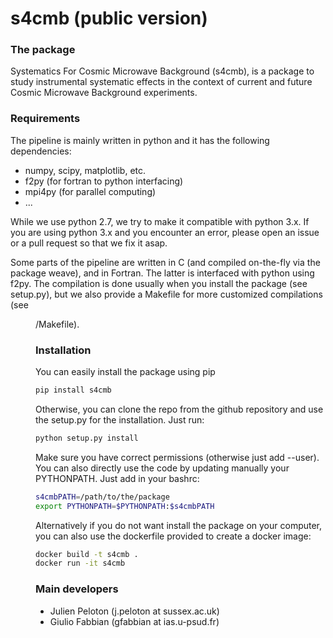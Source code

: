 s4cmb (public version)
==

### The package
Systematics For Cosmic Microwave Background (s4cmb), is a package to
study instrumental systematic effects in the context of current and future
Cosmic Microwave Background experiments.

### Requirements
The pipeline is mainly written in python and it has the following dependencies:
* numpy, scipy, matplotlib, etc.
* f2py (for fortran to python interfacing)
* mpi4py (for parallel computing)
* ...

While we use python 2.7, we try to make it compatible with python 3.x.
If you are using python 3.x and you encounter an error, please open an issue or a
pull request so that we fix it asap.

Some parts of the pipeline are written in C (and compiled on-the-fly via the
package weave), and in Fortran. The latter is interfaced with python using f2py.
The compilation is done usually when you install the package (see setup.py), but
we also provide a Makefile for more customized compilations (see <dir>/Makefile).

### Installation
You can easily install the package using pip
```bash
pip install s4cmb
```

Otherwise, you can clone the repo from the github repository and
use the setup.py for the installation. Just run:
```bash
python setup.py install
```
Make sure you have correct permissions (otherwise just add --user).
You can also directly use the code by updating manually your PYTHONPATH.
Just add in your bashrc:
```bash
s4cmbPATH=/path/to/the/package
export PYTHONPATH=$PYTHONPATH:$s4cmbPATH
```

Alternatively if you do not want install the package on your computer,
you can also use the dockerfile provided to create a docker image:
```bash
docker build -t s4cmb .
docker run -it s4cmb
```

### Main developers
* Julien Peloton (j.peloton at sussex.ac.uk)
* Giulio Fabbian (gfabbian at ias.u-psud.fr)
